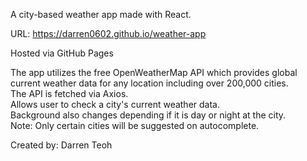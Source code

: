 A city-based weather app made with React.

URL: https://darren0602.github.io/weather-app

Hosted via GitHub Pages

The app utilizes the free OpenWeatherMap API which provides global current weather data for any location including over 200,000 cities.  
The API is fetched via Axios.  
Allows user to check a city's current weather data.  
Background also changes depending if it is day or night at the city.  
Note: Only certain cities will be suggested on autocomplete.  

Created by: Darren Teoh